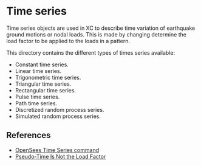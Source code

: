 # Time series
Time series objects are used in XC to describe time variation
of earthquake ground motions or nodal loads. This is made by changing
determine the load factor to be applied to the loads in a pattern.

This directory contains the different types of times series available:

- Constant time series.
- Linear time series.
- Trigonometric time series.
- Triangular time series.
- Rectangular time series.
- Pulse time series.
- Path time series.
- Discretized random process series.
- Simulated random process series.

## References
- [OpenSees Time Series command](https://opensees.github.io/OpenSeesDocumentation/user/manual/model/timeSeries.html)
- [Pseudo-Time Is Not the Load Factor](https://portwooddigital.com/2022/11/07/pseudo-time-is-not-the-load-factor/)
